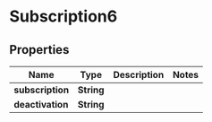 

# Subscription6


## Properties

| Name | Type | Description | Notes |
|------------ | ------------- | ------------- | -------------|
|**subscription** | **String** |  |  |
|**deactivation** | **String** |  |  |



